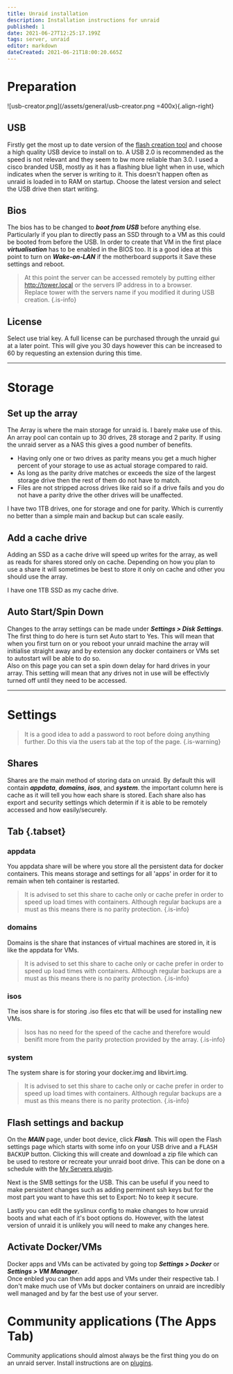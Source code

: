 ```yaml
---
title: Unraid installation
description: Installation instructions for unraid
published: 1
date: 2021-06-27T12:25:17.199Z
tags: server, unraid
editor: markdown
dateCreated: 2021-06-21T18:00:20.665Z
---
```


# Preparation

![usb-creator.png](/assets/general/usb-creator.png =400x){.align-right}

## USB

Firstly get the most up to date version of the [flash creation tool](https://unraid.net/download) and choose a high quality USB device to install on to. A USB 2.0 is recommended as the speed is not relevant and they seem to bw more reliable than 3.0. I used a cisco branded USB, mostly as it has a flashing blue light when in use, which indicates when the server is writing to it. This doesn't happen often as unraid is loaded in to RAM on startup.
Choose the latest version and select the USB drive then start writing.

## Bios

The bios has to be changed to ***boot from USB*** before anything else. Particularly if you plan to directly pass an SSD through to a VM as this could be booted from before the USB.
In order to create that VM in the first place ***virtualisation*** has to be enabled in the BIOS too.
It is a good idea at this point to turn on ***Wake-on-LAN*** if the motherboard supports it
Save these settings and reboot.

> At this point the server can be accessed remotely by putting either <http://tower.local> or the servers IP address in to a browser.  
Replace tower with the servers name if you modified it during USB creation.
{.is-info}

## License

Select use trial key. A full license can be purchased through the unraid gui at a later point. This will give you 30 days however this can be increased to 60 by requesting an extension during this time.

---

# Storage

## Set up the array

The Array is where the main storage for unraid is. I barely make use of this.
An array pool can contain up to 30 drives, 28 storage and 2 parity. If using the unraid server as a NAS this gives a good number of benefits.

- Having only one or two drives as parity means you get a much higher percent of your storage to use as actual storage compared to raid.
- As long as the parity drive matches or exceeds the size of the largest storage drive then the rest of them do not have to match.
- Files are not stripped across drives like raid so if a drive fails and you do not have a parity drive the other drives will be unaffected.

I have two 1TB drives, one for storage and one for parity. Which is currently no better than a simple main and backup but can scale easily.

## Add a cache drive

Adding an SSD as a cache drive will speed up writes for the array, as well as reads for shares stored only on cache. Depending on how you plan to use a share it will sometimes be best to store it only on cache and other you should use the array.

I have one 1TB SSD as my cache drive.

## Auto Start/Spin Down

Changes to the array settings can be made under ***Settings > Disk Settings***.  
The first thing to do here is turn set Auto start to Yes. This will mean that when you first turn on or you reboot your unraid machine the array will initialise straight away and by extension any docker containers or VMs set to autostart will be able to do so.  
Also on this page you can set a spin down delay for hard drives in your array. This setting will mean that any drives not in use will be effectivly turned off until they need to be accessed.
___

# Settings

> It is a good idea to add a password to root before doing anything further. Do this via the users tab at the top of the page.
{.is-warning}

## Shares

Shares are the main method of storing data on unraid. By default this will contain ***appdata***, ***domains***, ***isos***, and ***system***. the important column here is cache as it will tell you how each share is stored.
Each share also has export and security settings which determin if it is able to be remotely accessed and how easily/securely.

## Tab {.tabset}

### appdata

You appdata share will be where you store all the persistent data for docker containers. This means storage and settings for all 'apps' in order for it to remain when teh container is restarted.

> It is advised to set this share to cache only or cache prefer in order to speed up load times with containers. Although regular backups are a must as this means there is no parity protection.
{.is-info}

### domains

Domains is the share that instances of virtual machines are stored in, it is like the appdata for VMs.

> It is advised to set this share to cache only or cache prefer in order to speed up load times with containers. Although regular backups are a must as this means there is no parity protection.
{.is-info}

### isos

The isos share is for storing .iso files etc that will be used for installing new VMs.

> Isos has no need for the speed of the cache and therefore would benifit more from the parity protection provided by the array.
{.is-info}

### system

The system share is for storing your docker.img and libvirt.img.

> It is advised to set this share to cache only or cache prefer in order to speed up load times with containers. Although regular backups are a must as this means there is no parity protection.
{.is-info}

## Flash settings and backup

On the ***MAIN*** page, under boot device, click ***Flash***. This will open the Flash settings page which starts with some info on your USB drive and a <kbd>FLASH BACKUP</kbd> button. Clicking this will create and download a zip file which can be used to restore or recreate your unraid boot drive. This can be done on a schedule with the [My Servers plugin](/unraid/plugins#essential-plugins).

Next is the SMB settings for the USB. This can be useful if you need to make persistent changes such as adding perminent ssh keys but for the most part you want to have this set to Export: No to keep it secure.

Lastly you can edit the syslinux config to make changes to how unraid boots and what each of it's boot options do. However, with the latest version of unraid it is unlikely you will need to make any changes here.

## Activate Docker/VMs

Docker apps and VMs can be activated by going top ***Settings > Docker*** or ***Settings > VM Manager***.  
Once enbled you can then add apps and VMs under their respective tab. I don't make much use of VMs but docker containers on unraid are incredibly well managed and by far the best use of your server.

# Community applications (The Apps Tab)

Community applications should almost always be the first thing you do on an unraid server. Install instructions are on [plugins](/unraid/plugins).
